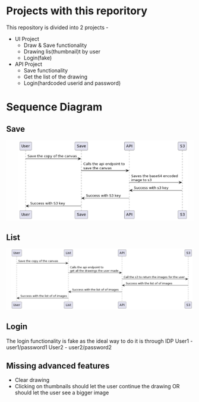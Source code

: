 # Projects with this reporitory
This repository is divided into 2 projects - 
 - UI Project
    - Draw & Save functionality
    - Drawing lis(thumbnail)t by user
    - Login(fake)
 - API Project
    - Save functionality
    - Get the list of the drawing
    - Login(hardcoded userid and password)


# Sequence Diagram
##  Save
<img src="screenshots/Save.png" width=750 />

## List
<img src="screenshots/List.png" width=750/>

## Login
The login functionality is fake as the ideal way to do it is through IDP
User1 - user1/password1
User2 - user2/password2

## Missing advanced features
 - Clear drawing
 - Clicking on thumbnails should let the user continue the drawing
   OR
   should let the user see a bigger image
